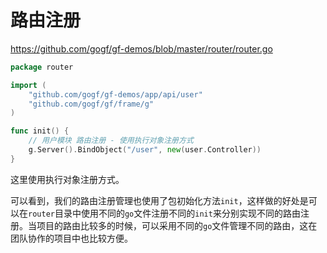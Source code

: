 # 路由注册

https://github.com/gogf/gf-demos/blob/master/router/router.go
```go
package router

import (
    "github.com/gogf/gf-demos/app/api/user"
    "github.com/gogf/gf/frame/g"
)

func init() {
    // 用户模块 路由注册 - 使用执行对象注册方式
    g.Server().BindObject("/user", new(user.Controller))
}
```

这里使用执行对象注册方式。

可以看到，我们的路由注册管理也使用了包初始化方法`init`，这样做的好处是可以在`router`目录中使用不同的`go`文件注册不同的`init`来分别实现不同的路由注册。当项目的路由比较多的时候，可以采用不同的`go`文件管理不同的路由，这在团队协作的项目中也比较方便。